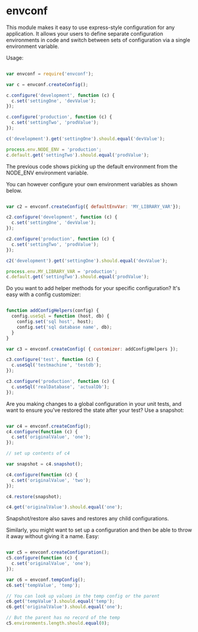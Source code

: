 envconf
===========

This module makes it easy to use express-style configuration for any application.
It allows your users to define separate configuration environments in code
and switch between sets of configuration via a single environment variable.


Usage:

```javascript

var envconf = require('envconf');

var c = envconf.createConfig();

c.configure('development', function (c) {
  c.set('settingOne', 'devValue');
});

c.configure('production', function (c) {
  c.set('settingTwo', 'prodValue');
});

c('development').get('settingOne').should.equal('devValue');

process.env.NODE_ENV = 'production';
c.default.get('settingTwo').should.equal('prodValue');
```

The previous code shows picking up the default environment from the NODE_ENV environment variable.

You can however configure your own environment variables as shown below.

```javascript

var c2 = envconf.createConfig({ defaultEnvVar: 'MY_LIBRARY_VAR'});

c2.configure('development', function (c) {
  c.set('settingOne', 'devValue');
});

c2.configure('production', function (c) {
  c.set('settingTwo', 'prodValue');
});

c2('development').get('settingOne').should.equal('devValue');

process.env.MY_LIBRARY_VAR = 'production';
c.default.get('settingTwo').should.equal('prodValue');
```

Do you want to add helper methods for your specific configuration? It's easy
with a config customizer:

```javascript

function addConfigHelpers(config) {
  config.useSql = function (host, db) {
    config.set('sql host', host);
    config.set('sql database name', db);
  }
}

var c3 = envconf.createConfig( { customizer: addConfigHelpers });

c3.configure('test', function (c) {
  c.useSql('testmachine', 'testdb');
});

c3.configure('production', function (c) {
  c.useSql('realDatabase', 'actualDb');
});
```

Are you making changes to a global configuration in your unit tests, and want
to ensure you've restored the state after your test? Use a snapshot:

```javascript

var c4 = envconf.createConfig();
c4.configure(function (c) {
  c.set('originalValue', 'one');
});

// set up contents of c4

var snapshot = c4.snapshot();

c4.configure(function (c) {
  c.set('originalValue', 'two');
});

c4.restore(snapshot);

c4.get('originalValue').should.equal('one');
```

Snapshot/restore also saves and restores any child configurations.

Similarly, you might want to set up a configuration and then be able
to throw it away without giving it a name. Easy:

```javascript

var c5 = envconf.createConfiguration();
c5.configure(function (c) {
  c.set('originalValue', 'one');
});

var c6 = envconf.tempConfig();
c6.set('tempValue', 'temp');

// You can look up values in the temp config or the parent
c6.get('tempValue').should.equal('temp');
c6.get('originalValue').should.equal('one');

// But the parent has no record of the temp
c5.environments.length.should.equal(0);
```
